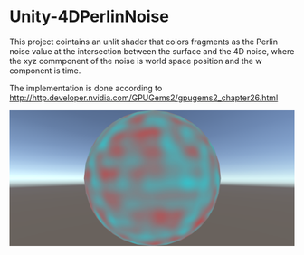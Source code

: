 # Unity-4DPerlinNoise

This project cointains an unlit shader that colors fragments as the Perlin noise value at the intersection between the surface and the 4D noise, where the xyz commponent of the noise is world space position and the w component is time.

The implementation is done according to http://http.developer.nvidia.com/GPUGems2/gpugems2_chapter26.html

![Nois in editor](/img/noise.png?raw=true "Noise in editor")


